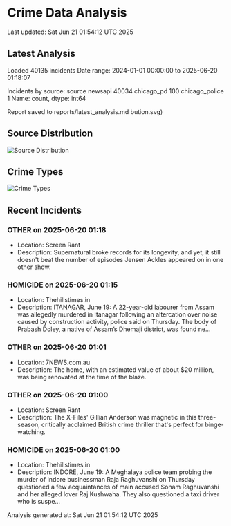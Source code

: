 # Crime Data Analysis
Last updated: Sat Jun 21 01:54:12 UTC 2025

## Latest Analysis

Loaded 40135 incidents
Date range: 2024-01-01 00:00:00 to 2025-06-20 01:18:07

Incidents by source:
source
newsapi           40034
chicago_pd          100
chicago_police        1
Name: count, dtype: int64

Report saved to reports/latest_analysis.md
bution.svg)

## Source Distribution
![Source Distribution](images/source_distribution.svg)

## Crime Types
![Crime Types](images/crime_types.svg)

## Recent Incidents

### OTHER on 2025-06-20 01:18
- Location: Screen Rant
- Description: Supernatural broke records for its longevity, and yet, it still doesn't beat the number of episodes Jensen Ackles appeared on in one other show.


### HOMICIDE on 2025-06-20 01:15
- Location: Thehillstimes.in
- Description: ITANAGAR, June 19: A 22-year-old labourer from Assam was allegedly murdered in Itanagar following an altercation over noise caused by construction activity, police said on Thursday. The body of Prabash Doley, a native of Assam’s Dhemaji district, was found ne…


### OTHER on 2025-06-20 01:01
- Location: 7NEWS.com.au
- Description: The home, with an estimated value of about $20 million, was being renovated at the time of the blaze.


### OTHER on 2025-06-20 01:00
- Location: Screen Rant
- Description: The X-Files' Gillian Anderson was magnetic in this three-season, critically acclaimed British crime thriller that's perfect for binge-watching.


### HOMICIDE on 2025-06-20 01:00
- Location: Thehillstimes.in
- Description: INDORE, June 19: A Meghalaya police team probing the murder of Indore businessman Raja Raghuvanshi on Thursday questioned a few acquaintances of main accused Sonam Raghuvanshi and her alleged lover Raj Kushwaha. They also questioned a taxi driver who is suspe…

Analysis generated at: Sat Jun 21 01:54:12 UTC 2025
